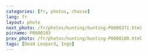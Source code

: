 ```yaml
---
categories: [fr, photos, chasse]
lang: fr
layout: photo
next_photo: /fr/photos/hunting/hunting-P0000371.html
picname: P0000183
prev_photo: /fr/photos/hunting/hunting-P0000180.html
tags: [Dead Leopard, Ingo]
---
```

